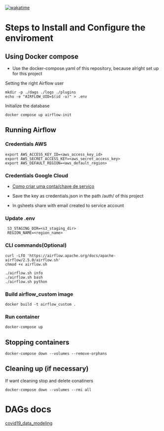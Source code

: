 [![wakatime](https://wakatime.com/badge/user/af93572d-f069-49a1-bc1e-6447fee29a9a/project/bf31cfea-d31f-4b6d-b315-830362fe8170.svg)](https://wakatime.com/badge/user/af93572d-f069-49a1-bc1e-6447fee29a9a/project/bf31cfea-d31f-4b6d-b315-830362fe8170)

# Steps to Install and Configure the enviroment

## Using Docker compose

- Use the docker-compose.yaml of this repository, because alright set up for this project

Setting the right Airflow user
~~~shell
mkdir -p ./dags ./logs ./plugins
echo -e "AIRFLOW_UID=$(id -u)" > .env
~~~

Initialize the database
~~~shell
docker compose up airflow-init
~~~

## Running Airflow

### Credentials AWS
~~~shell
export AWS_ACCESS_KEY_ID=<aws_access_key_id>
export AWS_SECRET_ACCESS_KEY=<aws_secret_access_key>
export AWS_DEFAULT_REGION=<aws_default_region> 
~~~

### Credentials Google Cloud
- [Como criar uma conta/chave de serviço](https://developers.google.com/identity/protocols/oauth2/service-account#creatinganaccount)

- Save the key as credentials.json in the path /auth/ of this project

- In gsheets share with email created to service account

### Update .env
~~~
 S3_STAGING_DIR=<s3_staging_dir>
 REGION_NAME=<region_name>
~~~

### CLI commands(Optional)
~~~shell
curl -LfO 'https://airflow.apache.org/docs/apache-airflow/2.5.0/airflow.sh'
chmod +x airflow.sh

./airflow.sh info
./airflow.sh bash
./airflow.sh python
~~~

### Build airflow_custom image
~~~shell
docker build -t airflow_custom .
~~~

### Run container
~~~shell
docker-compose up
~~~

## Stopping containers

~~~shell
docker-compose down --volumes --remove-orphans
~~~

## Cleaning up (if necessary)

If want cleaning stop and delete conatiners 
~~~shell
docker-compose down --volumes --rmi all
~~~

# DAGs docs
[covid19_data_modeling](https://github.com/guhls/airflow/blob/main/docs/dags_documentations/covid19_data_modeling.md)
